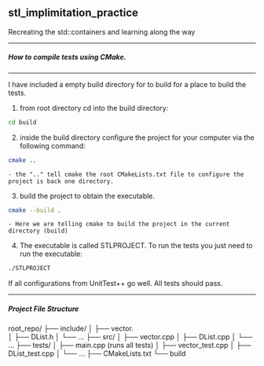 
stl_implimitation_practice
----

Recreating the std::containers and learning along the way

----

##### How to compile tests using CMake.
-----

I have included a empty build directory for to build for a place to build the tests.

1. from root directory cd into the build directory:
```bash
cd build
```
2. inside the build directory configure the project for your computer via the following command:
```bash
cmake ..
```
    - the ".." tell cmake the root CMakeLists.txt file to configure the project is back one directory.

3. build the project to obtain the executable. 
```bash
cmake --build . 
```
    - Here we are telling cmake to build the project in the current directory (build)

4. The executable is called STLPROJECT. To run the tests you just need to run the executable:
```bash
./STLPROJECT
```

If all configurations from UnitTest++ go well. All tests should pass.

----

##### Project File Structure

root_repo/
├── include/
│   ├── vector.    
│   ├── DList.h
│   └── ...
├── src/
│   ├── vector.cpp
│   ├── DList.cpp
│   └── ...
├── tests/
│   ├── main.cpp (runs all tests)
│   ├── vector_test.cpp
│   ├── DList_test.cpp
│   └── ...
├── CMakeLists.txt
└── build
